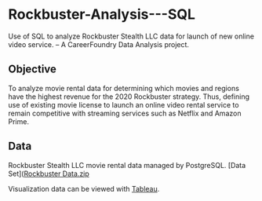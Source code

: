 # Rockbuster-Analysis---SQL
Use of SQL to analyze Rockbuster Stealth LLC data for launch of new online video service. – A CareerFoundry Data Analysis project.  

## Objective

To analyze movie rental data for determining which movies and regions have the highest revenue for the 2020 Rockbuster strategy. Thus, defining use of existing movie license to launch an online video rental service to remain competitive with streaming services such as Netflix and Amazon Prime.   

## Data

Rockbuster Stealth LLC movie rental data managed by PostgreSQL. [Data Set]([Rockbuster Data.zip](https://github.com/tzeliadt/Rockbuster_Analysis--SQL/files/11415679/Rockbuster.Data.zip)


Visualization data can be viewed with [Tableau](https://public.tableau.com/app/profile/tatum.zeliadt/viz/RockbusterSealthDataAnalysisProject/Story1).
